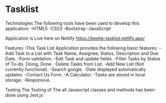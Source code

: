# Tasklist

Technologies 
The following tools have been used to develop this application:
-HTML5
-CSS3
-Bootstrap
-JavaScript

Application is Live here on Netlify https://beetle-tasklist.netlify.app/

Features
-This Task List Application provides the following basic features:
-Add Task to a List with Task Name, Assignee, Status, Description and Due Date.
-Form validation. 
-Edit Task and update fields.
-Filter Tasks by Status of To-do, Doing, Done.
-Delete Tasks from List.
-Add New List (Not currently functional).
-Search google. 
-Date displayed automatically updates. 
-Contact Us Form. 
-A Calculator.
-Tasks are stored in local storage.
-Responsive. 

Testing
The Testing of The all Javascript classes and methods has been done using Jest.js
